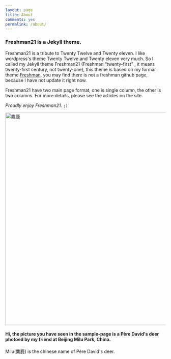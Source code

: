 ```yaml
---
layout: page
title: About
comments: yes
permalink: /about/
---
```



### Freshman21 is a Jekyll theme.

Freshman21 is a tribute to Twenty Twelve and Twenty eleven.
I like wordpress's theme Twenty Twelve and Twenty eleven very much. 
So I called my Jekyll theme Freshman21 (Freshman <q>twenty-first</q> , it means twenty-first century, not twenty-one), this theme is based on my formar theme [Freshman](https://github.com/yulijia/freshman/), you may find there is not a freshman github page, because I have not update it right now. 

Freshman21 have two main page format, one is single column, the other is two columns. For more details, please see the articles on the site.

<cite>Proudly enjoy Freshman21.</cite> <code>;)</code>

<img title="麋鹿" src="https://i.imgur.com/15BT1.jpg" alt="麋鹿" width="580" height="668" />

#### Hi, the picture you have seen in the sample-page is a Père David's deer photoed by my friend at Beijing Milu Park, China.

Milu(麋鹿) is the chinese name of Père David's deer.



